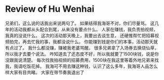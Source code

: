 # Review of Hu Wenhai

兄弟们，这么说的话我出来说两句了。
如果结得我海哥不对，你们尽量骂。
这几年的活动我都从头配合到尾，从来没有要点什么。
人家在赚钱，我负责拍视频，我真的没说什么。
这次的活动那天晚上，我要出去谈生意，
还硬推帮忙把招募视频拍完，再去忙我的事，我都没说什么。
你能赚到钱是你们的本事，活动那天就有点过了。
我什么都没赚，赚被我老婆骂醒。
很多兄弟拿了入场券去换烧仙草，所以我才去要个说法。
咋知道去了还态度不好，所以我就要了1500块钱，说是你没跟我说清楚。
每次找我拍视频的招募费用，1500块在我这里等着外地兄弟来找我，我请吃饭花掉。
我海可不用去赚这种钱，认识了这么多年，我海哥人品怎么样大家有目共睹。
大家在带节奏我退出了

